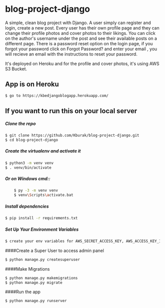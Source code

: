 # blog-project-django

  A simple, clean blog project with Django. A user simply can register and login, create a new post. Every user has their own profile page and they can change their profile photos and cover photos to their likings. You can click on the author's username under the post and see their available posts on a different page. There is a password reset option on the login page, if you forgot your password click on Forgot Password? and enter your email , you will recieve an email with the instructions to reset your password.

  It's deployed on Heroku and for the profile and cover photos, it's using AWS S3 Bucket.

  
## App is on Heroku
```bash
$ go to https://kbedjangoblogapp.herokuapp.com/
```


## If you want to run this on your local server

##### Clone the repo

```bash
$ git clone https://github.com/Kburak/blog-project-django.git
$ cd blog-project-django
```

##### Create the virtualenv and activate it
```bash
$ python3 -m venv venv
$ . venv/bin/activate
```

##### Or on Windows cmd::
```bash
    $ py -3 -m venv venv
    $ venv\Scripts\activate.bat
```

##### Install dependencies
```bash
$ pip install -r requirements.txt
```

##### Set Up Your Environment Variables
```bash
$ create your env variables for AWS_SECRET_ACCESS_KEY, AWS_ACCESS_KEY_ID, EMAIL_USER, EMAIL_PASSWORD, AWS_STORAGE_BUCKET_NAME, DEBUG_VALUE

```

####Create a Super User to access admin panel
```bash
$ python manage.py createsuperuser
```

####Make Migrations
```bash
$ python manage.py makemigrations
$ python manage.py migrate
```

####Run the app
```bash
$ python manage.py runserver
```
